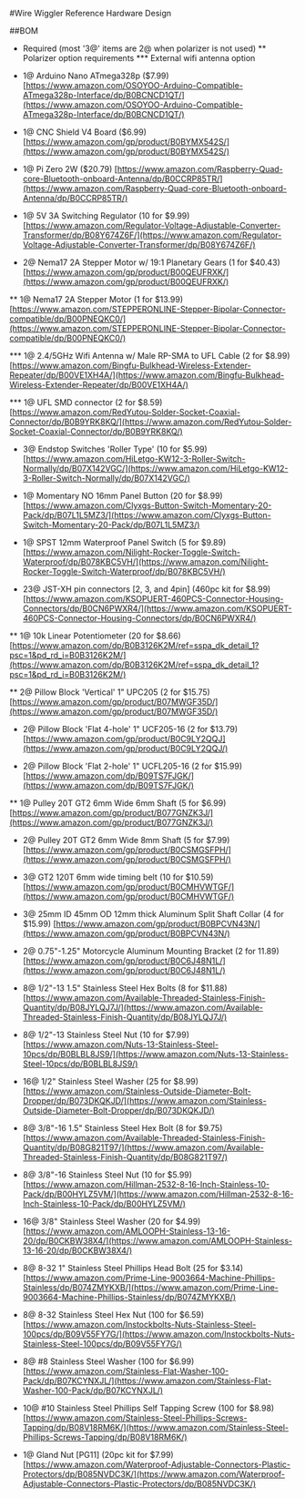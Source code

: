 #Wire Wiggler Reference Hardware Design

##BOM
*   Required (most '3@' items are 2@ when polarizer is not used)
**  Polarizer option requirements
*** External wifi antenna option

*   1@  Arduino Nano ATmega328p ($7.99)
[https://www.amazon.com/OSOYOO-Arduino-Compatible-ATmega328p-Interface/dp/B0BCNCD1QT/](https://www.amazon.com/OSOYOO-Arduino-Compatible-ATmega328p-Interface/dp/B0BCNCD1QT/)

*   1@  CNC Shield V4 Board ($6.99)
[https://www.amazon.com/gp/product/B0BYMX542S/](https://www.amazon.com/gp/product/B0BYMX542S/)

*   1@  Pi Zero 2W ($20.79)
[https://www.amazon.com/Raspberry-Quad-core-Bluetooth-onboard-Antenna/dp/B0CCRP85TR/](https://www.amazon.com/Raspberry-Quad-core-Bluetooth-onboard-Antenna/dp/B0CCRP85TR/)

*   1@  5V 3A Switching Regulator (10 for $9.99)
[https://www.amazon.com/Regulator-Voltage-Adjustable-Converter-Transformer/dp/B08Y674Z6F/](https://www.amazon.com/Regulator-Voltage-Adjustable-Converter-Transformer/dp/B08Y674Z6F/)

*   2@  Nema17 2A Stepper Motor w/ 19:1 Planetary Gears (1 for $40.43)
[https://www.amazon.com/gp/product/B00QEUFRXK/](https://www.amazon.com/gp/product/B00QEUFRXK/)

**   1@  Nema17 2A Stepper Motor (1 for $13.99)
[https://www.amazon.com/STEPPERONLINE-Stepper-Bipolar-Connector-compatible/dp/B00PNEQKC0/](https://www.amazon.com/STEPPERONLINE-Stepper-Bipolar-Connector-compatible/dp/B00PNEQKC0/)

***   1@  2.4/5GHz Wifi Antenna w/ Male RP-SMA to UFL Cable (2 for $8.99)
[https://www.amazon.com/Bingfu-Bulkhead-Wireless-Extender-Repeater/dp/B00VE1XH4A/](https://www.amazon.com/Bingfu-Bulkhead-Wireless-Extender-Repeater/dp/B00VE1XH4A/)

***   1@  UFL SMD connector (2 for $8.59)
[https://www.amazon.com/RedYutou-Solder-Socket-Coaxial-Connector/dp/B0B9YRK8KQ/](https://www.amazon.com/RedYutou-Solder-Socket-Coaxial-Connector/dp/B0B9YRK8KQ/)

*   3@  Endstop Switches 'Roller Type' (10 for $5.99)
[https://www.amazon.com/HiLetgo-KW12-3-Roller-Switch-Normally/dp/B07X142VGC/](https://www.amazon.com/HiLetgo-KW12-3-Roller-Switch-Normally/dp/B07X142VGC/)

*   1@  Momentary NO 16mm Panel Button (20 for $8.99)
[https://www.amazon.com/Clyxgs-Button-Switch-Momentary-20-Pack/dp/B07L1L5MZ3/](https://www.amazon.com/Clyxgs-Button-Switch-Momentary-20-Pack/dp/B07L1L5MZ3/)

*   1@  SPST 12mm Waterproof Panel Switch (5 for $9.89)
[https://www.amazon.com/Nilight-Rocker-Toggle-Switch-Waterproof/dp/B078KBC5VH/](https://www.amazon.com/Nilight-Rocker-Toggle-Switch-Waterproof/dp/B078KBC5VH/)

*   23@ JST-XH pin connectors [2, 3, and 4pin] (460pc kit for $8.99)
[https://www.amazon.com/KSOPUERT-460PCS-Connector-Housing-Connectors/dp/B0CN6PWXR4/](https://www.amazon.com/KSOPUERT-460PCS-Connector-Housing-Connectors/dp/B0CN6PWXR4/)

**   1@  10k Linear Potentiometer (20 for $8.66)
[https://www.amazon.com/dp/B0B3126K2M/ref=sspa_dk_detail_1?psc=1&pd_rd_i=B0B3126K2M/](https://www.amazon.com/dp/B0B3126K2M/ref=sspa_dk_detail_1?psc=1&pd_rd_i=B0B3126K2M/)

**   2@  Pillow Block 'Vertical' 1" UPC205 (2 for $15.75)
[https://www.amazon.com/gp/product/B07MWGF35D/](https://www.amazon.com/gp/product/B07MWGF35D/)

*   2@  Pillow Block 'Flat 4-hole' 1" UCF205-16 (2 for $13.79)
[https://www.amazon.com/gp/product/B0C9LY2QQJ](https://www.amazon.com/gp/product/B0C9LY2QQJ/)

*   2@  Pillow Block 'Flat 2-hole' 1" UCFL205-16 (2 for $15.99)
[https://www.amazon.com/dp/B09TS7FJGK/](https://www.amazon.com/dp/B09TS7FJGK/)

**   1@  Pulley 20T GT2 6mm Wide 6mm Shaft (5 for $6.99)
[https://www.amazon.com/gp/product/B077GNZK3J/](https://www.amazon.com/gp/product/B077GNZK3J/)

*   2@  Pulley 20T GT2 6mm Wide 8mm Shaft (5 for $7.99)
[https://www.amazon.com/gp/product/B0CSMGSFPH/](https://www.amazon.com/gp/product/B0CSMGSFPH/)

*   3@  GT2 120T 6mm wide timing belt (10 for $10.59)
[https://www.amazon.com/gp/product/B0CMHVWTGF/](https://www.amazon.com/gp/product/B0CMHVWTGF/)

*   3@  25mm ID 45mm OD 12mm thick Aluminum Split Shaft Collar (4 for $15.99)
[https://www.amazon.com/gp/product/B0BPCVN43N/](https://www.amazon.com/gp/product/B0BPCVN43N/)

*   2@  0.75"-1.25" Motorcycle Aluminum Mounting Bracket (2 for 11.89)
[https://www.amazon.com/gp/product/B0C6J48N1L/](https://www.amazon.com/gp/product/B0C6J48N1L/)

*   8@  1/2"-13 1.5" Stainless Steel Hex Bolts (8 for $11.88)
[https://www.amazon.com/Available-Threaded-Stainless-Finish-Quantity/dp/B08JYLQJ7J/](https://www.amazon.com/Available-Threaded-Stainless-Finish-Quantity/dp/B08JYLQJ7J/)

*   8@  1/2"-13 Stainless Steel Nut (10 for $7.99)
[https://www.amazon.com/Nuts-13-Stainless-Steel-10pcs/dp/B0BLBL8JS9/](https://www.amazon.com/Nuts-13-Stainless-Steel-10pcs/dp/B0BLBL8JS9/)

*   16@  1/2" Stainless Steel Washer (25 for $8.99)
[https://www.amazon.com/Stainless-Outside-Diameter-Bolt-Dropper/dp/B073DKQKJD/](https://www.amazon.com/Stainless-Outside-Diameter-Bolt-Dropper/dp/B073DKQKJD/)

*   8@  3/8"-16 1.5" Stainless Steel Hex Bolt (8 for $9.75)
[https://www.amazon.com/Available-Threaded-Stainless-Finish-Quantity/dp/B08G821T97/](https://www.amazon.com/Available-Threaded-Stainless-Finish-Quantity/dp/B08G821T97/)

*   8@  3/8"-16 Stainless Steel Nut (10 for $5.99)
[https://www.amazon.com/Hillman-2532-8-16-Inch-Stainless-10-Pack/dp/B00HYLZ5VM/](https://www.amazon.com/Hillman-2532-8-16-Inch-Stainless-10-Pack/dp/B00HYLZ5VM/)

*   16@ 3/8" Stainless Steel Washer (20 for $4.99)
[https://www.amazon.com/AMLOOPH-Stainless-13-16-20/dp/B0CKBW38X4/](https://www.amazon.com/AMLOOPH-Stainless-13-16-20/dp/B0CKBW38X4/)

*   8@  8-32 1" Stainless Steel Phillips Head Bolt (25 for $3.14)
[https://www.amazon.com/Prime-Line-9003664-Machine-Phillips-Stainless/dp/B074ZMYKXB/](https://www.amazon.com/Prime-Line-9003664-Machine-Phillips-Stainless/dp/B074ZMYKXB/)

*   8@  8-32 Stainless Steel Hex Nut (100 for $6.59)
[https://www.amazon.com/Instockbolts-Nuts-Stainless-Steel-100pcs/dp/B09V55FY7G/](https://www.amazon.com/Instockbolts-Nuts-Stainless-Steel-100pcs/dp/B09V55FY7G/)

*   8@  #8 Stainless Steel Washer (100 for $6.99)
[https://www.amazon.com/Stainless-Flat-Washer-100-Pack/dp/B07KCYNXJL/](https://www.amazon.com/Stainless-Flat-Washer-100-Pack/dp/B07KCYNXJL/)

*   10@ #10 Stainless Steel Phillips Self Tapping Screw (100 for $8.98)
[https://www.amazon.com/Stainless-Steel-Phillips-Screws-Tapping/dp/B08V18RM6K/](https://www.amazon.com/Stainless-Steel-Phillips-Screws-Tapping/dp/B08V18RM6K/)

*   1@  Gland Nut [PG11] (20pc kit for $7.99)
[https://www.amazon.com/Waterproof-Adjustable-Connectors-Plastic-Protectors/dp/B085NVDC3K/](https://www.amazon.com/Waterproof-Adjustable-Connectors-Plastic-Protectors/dp/B085NVDC3K/)